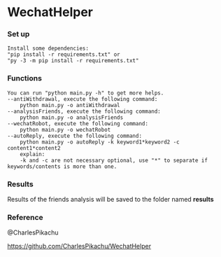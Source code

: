 # WechatHelper

### Set up

```
Install some dependencies:  
"pip install -r requirements.txt" or  
"py -3 -m pip install -r requirements.txt" 
```

### Functions

```
You can run "python main.py -h" to get more helps.
--antiWithdrawal, execute the following command:
	python main.py -o antiWithdrawal
--analysisFriends, execute the following command:
	python main.py -o analysisFriends
--wechatRobot, execute the following command:
	python main.py -o wechatRobot
--autoReply, execute the following command:
	python main.py -o autoReply -k keyword1*keyword2 -c content1*content2
	explain:
	-k and -c are not necessary optional, use "*" to separate if keywords/contents is more than one.
```

### Results

Results of the friends analysis will be saved to the folder named **results**

### Reference

@CharlesPikachu 

https://github.com/CharlesPikachu/WechatHelper

